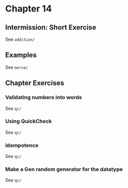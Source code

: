 # Chapter 14

## Intermission: Short Exercise

See `addition/`

## Examples

See `morse/`

## Chapter Exercises

### Validating numbers into words

See `qc/`

### Using QuickCheck

See `qc/`

### Idempotence

See `qc/`

### Make a Gen random generator for the datatype

See `qc/`
